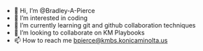 - 👋 Hi, I’m @Bradley-A-Pierce
- 👀 I’m interested in coding
- 🌱 I’m currently learning git and github collaboration techniques
- 💞️ I’m looking to collaborate on KM Playbooks
- 📫 How to reach me bpierce@kmbs.konicaminolta.us

<!---
Bradley-A-Pierce/Bradley-A-Pierce is a ✨ special ✨ repository because its `README.md` (this file) appears on your GitHub profile.
You can click the Preview link to take a look at your changes.
--->
